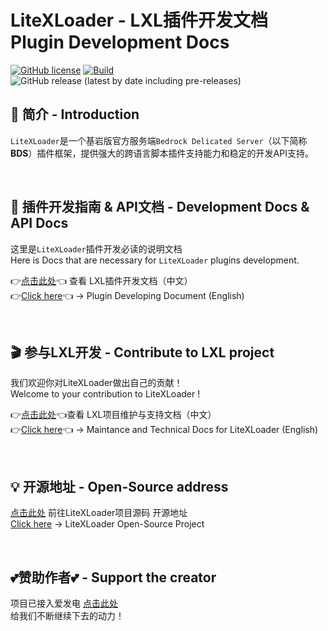 # LiteXLoader - LXL插件开发文档  Plugin Development Docs

[![GitHub license](https://img.shields.io/github/license/LiteLDev/LiteXLoader)](https://github.com/LiteLDev/LiteXLoader/blob/main/LICENSE)
[![Build](https://img.shields.io/badge/build-passing-brightgreen)](#)
![GitHub release (latest by date including pre-releases)](https://img.shields.io/github/v/release/LiteLDev/LiteXLoader?include_prereleases)

## 🎨 简介 - Introduction
`LiteXLoader`是一个基岩版官方服务端`Bedrock Delicated Server`（以下简称**BDS**）插件框架，提供强大的跨语言脚本插件支持能力和稳定的开发API支持。  

<br>

## 🎯 插件开发指南 & API文档 - Development Docs & API Docs
这里是`LiteXLoader`插件开发必读的说明文档  
Here is Docs that are necessary for `LiteXLoader` plugins development.

👉[点击此处](https://gitee.com/yqs112358/LiteXLoader-Docs/tree/main/zh-CN)👈 查看 LXL插件开发文档（中文）  
👉[Click here](https://github.com/yqs112358/LiteXLoader-Docs/tree/main/en)👈 -> Plugin Developing Document (English)

<br>

## 🎬 参与LXL开发 - Contribute to LXL project

我们欢迎你对LiteXLoader做出自己的贡献！  
Welcome to your contribution to LiteXLoader !  

👉[点击此处](https://gitee.com/yqs112358/LiteXLoader-Docs/tree/main/zh-CN/Maintance)👈查看 LXL项目维护与支持文档（中文）   
👉[Click here](https://github.com/yqs112358/LiteXLoader-Docs/tree/main/en/Maintance)👈 -> Maintance and Technical Docs for LiteXLoader (English)

<br>

## 💡 开源地址 - Open-Source address

[点击此处](https://github.com/LiteLDev/LiteXLoader) 前往LiteXLoader项目源码 开源地址  
[Click here](https://github.com/LiteLDev/LiteXLoader) -> LiteXLoader Open-Source Project

<br>

## 💕赞助作者💕 - Support the creator
项目已接入爱发电 [点击此处](https://afdian.net/@LiteXLoader?tab=home)   
给我们不断继续下去的动力！  
